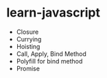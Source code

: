# learn-javascript
- Closure
- Currying
- Hoisting
- Call, Apply, Bind Method
- Polyfill for bind method
- Promise